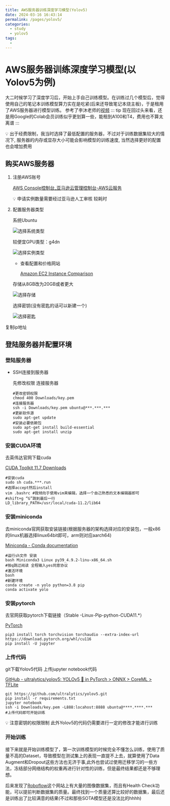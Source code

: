 ```yaml
---
title: AWS服务器训练深度学习模型(Yolov5)
date: 2024-03-16 16:43:14
permalink: /pages/yolov5/
categories:
  - study
  - yolov5
tags:
  - 
---
```

# AWS服务器训练深度学习模型(以Yolov5为例)

大二时候学习了深度学习后，开始上手自己训练模型。在训练过几个模型后，觉得使用自己的笔记本训练模型算力实在是吃紧(后来还导致笔记本烧主板)，于是租用了AWS服务器进行模型训练。
参考了李沐老师的[视频](https://www.bilibili.com/video/BV1MA411L78X?spm_id_from=333.999.0.0&vd_source=40f1ef60578ccbbc14f177e18d61fda6)
::: tip
现在回过头来看，还是用Google的Colab会员训练似乎更划算一些，能租到A100和T4，费用也不算太离谱
:::

<aside>
💡 出于经费限制，我当时选择了最低配置的服务器，不过对于训练数据集较大的情况下, 服务器的内存或显存大小可能会影响模型的训练速度, 当然选择更好的配置也会增加费用
</aside>

## 购买AWS服务器
1. 注册AWS账号
    
    [AWS Console控制台_亚马逊云管理控制台-AWS云服务](https://aws.amazon.com/cn/console/)
    
    <aside>
    💡 申请实例数量需要经过亚马逊人工审核 较耗时
    
    </aside>
    
2. 配置服务器类型

    系统Ubuntu
    
    ![选择系统类型](https://s2.loli.net/2024/03/17/YiKNdQMHBsmbeh8.png)
    
    较便宜GPU类型：g4dn
    
    ![选择实例类型](https://s2.loli.net/2024/03/17/U6l4dbPEiaexs51.png)
    
    - 查看配置和价格网站
        
        [Amazon EC2 Instance Comparison](https://instances.vantage.sh)
        
    
    存储从8GB改为20GB或者更大
    
    ![选择存储](https://s2.loli.net/2024/03/17/vAmreOBP4lEHnqj.png)

    
    选择密钥(没有密匙的话可以新建一个)
    
    ![选择密匙](https://s2.loli.net/2024/03/17/3pAWhrFGQLif8uj.png)
    

复制ip地址

## 登陆服务器并配置环境
### 登陆服务器
- SSH连接到服务器
    
    先修改权限 连接服务器
    
    ```shell
    #更改密钥权限
    chmod 400 Downloads/key.pem
    #连接服务器
    ssh -i Downloads/key.pem ubuntu@***.***.***
    #更新软件源
    sudo apt-get update
    #安装必要依赖包
    sudo apt-get install build-essential
    sudo apt-get install unzip
    ```
    

### 安装CUDA环境
去英伟达官网下载cuda

[CUDA Toolkit 11.7 Downloads](https://developer.nvidia.com/cuda-downloads)

```shell
#安装cuda
sudo sh cuda.***.run
#选择accept然后install
vim .bashrc #我倾向于使用vim来编辑，选择一个自己熟悉的文本编辑器即可
#shift+g “G”跳到最后一行
LD_library_PATH=/usr/local/cuda-11.2/lib64

```

### 安装miniconda
去miniconda官网获取安装链接(根据服务器的架构选择对应的安装包，一般x86的linux机器选择linux64bit即可，arm则对应aarch64)

[Miniconda - Conda documentation](https://docs.conda.io/en/latest/miniconda.html#linux-installers)

```shell
#运行sh文件 安装
bash Miniconda3 Linux py39_4.9.2-linu-x86_64.sh
#按q跳过阅读 全程输入yes同意协议
#激活环境
bash
#新建环境
conda create -n yolo python=3.8 pip
conda activate yolo
```

### 安装pytorch
去官网获取pytorch下载链接（Stable -Linux-Pip-python-CUDA11.*）

[PyTorch](https://pytorch.org/get-started/locally/)

```shell
pip3 install torch torchvision torchaudio --extra-index-url https://download.pytorch.org/whl/cu116
pip install -U jupyter
```

### 上传代码
git下载Yolov5代码 上传jupyter notebook代码

[GitHub - ultralytics/yolov5: YOLOv5 🚀 in PyTorch > ONNX > CoreML > TFLite](https://github.com/ultralytics/yolov5)

```shell
git https://github.com/ultralytics/yolov5.git
pip install -r requirements.txt
jupyter notebook
ssh -i Downloads/key.pem -L888:locahost:8888 ubuntu@****.****.***
#上传代码即可开始训练
```

<aside>
💡 注意密钥的权限限制 此外Yolov5的代码仍需要进行一定的修改才能进行训练
</aside>

### 开始训练
接下来就是开始训练模型了，第一次训练模型的时候完全不懂怎么训练，使用了质量不高的Dataset，导致模型在测试集上的表现一直提不上去，就算使用了Data Augment和Dropout这些方法也无济于事,此外也尝试过使用迁移学习的一些方法，冻结部分网络结构的权重再进行针对性的训练，但是最终结果都还是不够理想。

后来发现了[Roboflow](https://universe.roboflow.com/)这个网站上有大量的图像数据集，而且有Health Check功能，可以提前判断数据集的质量。最终找到一个质量还算比较好的数据集，最后还是训练出了比较满意的结果(不过和那些SOTA模型还是没法比的hhhh)